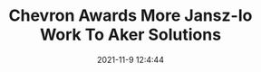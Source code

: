 ---
"title": "Chevron Awards More Jansz-Io Work To Aker Solutions"
"date": "2021-11-9 12:4:44"
"feed_name": "RIGZONE"
"feed_website": "http://www.rigzone.com/"
"feed_rss": "http://www.rigzone.com/news/rss/rigzone_latest.aspx"
"link": "https://www.rigzone.com/news/chevron_awards_more_janszio_work_to_aker_solutions-09-nov-2021-166949-article/?rss=true"
"source": "None"
"file": "_posts/2021-1-1-f24d627f181958e0798f6a4ea5852654aeeac5dd.md"
"accident": "0"
"drilling": "0"
"dead": "0"
"injured": "0"
"arrested": "0"
"place": "unknown place"
"where": "unknown site"
"causes": "unknown"
"place_uri": "unknown place"
---